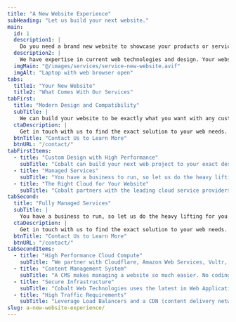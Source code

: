 ```yaml
---
title: "A New Website Experience"
subHeading: "Let us build your next website."
main:
  id: 1
  description1: |
    Do you need a brand new website to showcase your products or services? Is your current website stuck in the 1990's being slow, unresponsive, and looking dated? Let Cobalt Web Technologies build your next web project for you.
  description2: |
    We have expertise in current web technologies and design. Your website should be designed and deployed with the best modern practices today.
  imgMain: "@/images/services/service-new-website.avif"
  imgAlt: "Laptop with web browser open"
tabs:
  title1: "Your New Website"
  title2: "What Comes With Our Services"
tabFirst:
  title: "Modern Design and Compatibility"
  subTitle: |
    We can build your website to be exactly what you want with any custom design. Your website is there to showcase your brand and products and should reflect the exact design elements of your brand.
  ctaDescription: |
    Get in touch with us to find the exact solution to your web needs.
  btnTitle: "Contact Us to Learn More"
  btnURL: "/contact/"
tabFirstItems:
  - title: "Custom Design with High Performance"
    subTitle: "Cobalt can build your next web project to your exact design. The design is built with high performance and lightning-fast speed to handle any amount of web traffic. Our builds look and work great across all devices from ultra-wide screens to tablets to mobile devices."
  - title: "Managed Services"
    subTitle: "You have a business to run, so let us do the heavy lifting for you. Our managed services handle web hosting, asset management, backend updates, security services, CDN implementations, and much more."
  - title: "The Right Cloud for Your Website"
    subTitle: "Cobalt partners with the leading cloud service providers to provide your website with unparalleled service and performance. Whether you are running a small personal blog to a high traffic ecommerce website, we have the right tools and products to provide that service and can easily scale your hosting needs to fit any budget."
tabSecond:
  title: "Fully Managed Services"
  subTitle: |
    You have a business to run, so let us do the heavy lifting for you. Our managed services handle web hosting, asset management, backend updates, security services, and CDN implementations.
  ctaDescription: |
    Get in touch with us to find the exact solution to your web needs.
  btnTitle: "Contact Us to Learn More"
  btnURL: "/contact/"
tabSecondItems:
  - title: "High Performance Cloud Compute"
    subTitle: "We partner with Cloudflare, Amazon Web Services, Vultr, DigitalOcean, Netlify, Vercel, Bunny.net CDN, and many more services to provide the tailored experience and performance you require for your website and application."
  - title: "Content Management System"
    subTitle: "A CMS makes managing a website so much easier. No coding to learn with an easy-to-use interface. We specialize in WordPress, Contentful, Santiy, TinaCMS, Strapi, and many more CMS's. The right CMS for your site will make managing it so much easier for you and your staff."
  - title: "Secure Infrastructure"
    subTitle: "Cobalt Web Technologies uses the latest in Web Application Firewalls and monitoring technology to stop bad bots, DDoS attacks, and suspicious payloads. We partner with Cloudflare, who is a global leader in network security, to provide powerful application security."
  - title: "High Traffic Requirements"
    subTitle: "Leverage Load Balancers and a CDN (content delivery network) to increase performance and stability on your infrastructure. We can build the right infrastructure to suit your traffic needs and keep costs low."
slug: a-new-website-experience/
---
```

